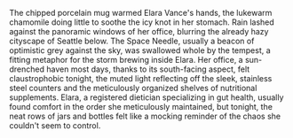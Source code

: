 The chipped porcelain mug warmed Elara Vance's hands, the lukewarm chamomile doing little to soothe the icy knot in her stomach.  Rain lashed against the panoramic windows of her office, blurring the already hazy cityscape of Seattle below.  The Space Needle, usually a beacon of optimistic grey against the sky, was swallowed whole by the tempest, a fitting metaphor for the storm brewing inside Elara.  Her office, a sun-drenched haven most days, thanks to its south-facing aspect, felt claustrophobic tonight, the muted light reflecting off the sleek, stainless steel counters and the meticulously organized shelves of nutritional supplements.  Elara, a registered dietician specializing in gut health, usually found comfort in the order she meticulously maintained, but tonight, the neat rows of jars and bottles felt like a mocking reminder of the chaos she couldn't seem to control.

